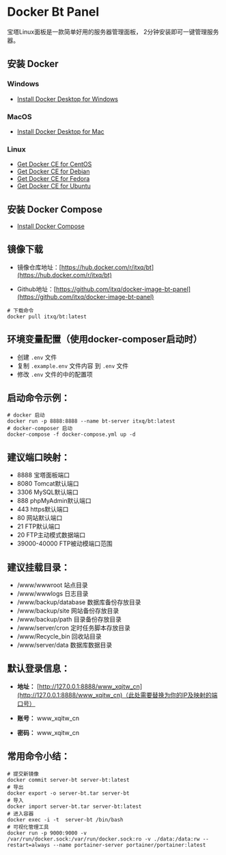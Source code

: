 Docker Bt Panel
===============

宝塔Linux面板是一款简单好用的服务器管理面板， 2分钟安装即可一键管理服务器。

## 安装 Docker

### Windows
+ [Install Docker Desktop for Windows](https://docs.docker.com/docker-for-windows/install/)

### MacOS
+ [Install Docker Desktop for Mac](https://docs.docker.com/docker-for-mac/install/)

### Linux
+ [Get Docker CE for CentOS](https://docs.docker.com/install/linux/docker-ce/centos/)
+ [Get Docker CE for Debian](https://docs.docker.com/install/linux/docker-ce/debian/)
+ [Get Docker CE for Fedora](https://docs.docker.com/install/linux/docker-ce/fedora/)
+ [Get Docker CE for Ubuntu](https://docs.docker.com/install/linux/docker-ce/ubuntu/)

## 安装 Docker Compose

+ [Install Docker Compose](https://docs.docker.com/compose/install/)

## 镜像下载

+ 镜像仓库地址：[https://hub.docker.com/r/itxq/bt](https://hub.docker.com/r/itxq/bt)

+ Github地址：[https://github.com/itxq/docker-image-bt-panel](https://github.com/itxq/docker-image-bt-panel)

```shell
# 下载命令
docker pull itxq/bt:latest
```

## 环境变量配置（使用docker-composer启动时）

+ 创建 `.env` 文件
+ 复制 `.example.env` 文件内容 到 `.env` 文件
+ 修改 `.env` 文件的中的配置项

## 启动命令示例：

```shell
# docker 启动
docker run -p 8888:8888 --name bt-server itxq/bt:latest
# docker-composer 启动
docker-compose -f docker-compose.yml up -d
```

## 建议端口映射：

+ 8888 宝塔面板端口
+ 8080 Tomcat默认端口
+ 3306 MySQL默认端口
+ 888 phpMyAdmin默认端口
+ 443 https默认端口
+ 80 网站默认端口
+ 21 FTP默认端口
+ 20 FTP主动模式数据端口
+ 39000-40000 FTP被动模端口范围

## 建议挂载目录：

+ /www/wwwroot 站点目录
+ /www/wwwlogs 日志目录
+ /www/backup/database 数据库备份存放目录
+ /www/backup/site  网站备份存放目录
+ /www/backup/path  目录备份存放目录
+ /www/server/cron 定时任务脚本存放目录
+ /www/Recycle_bin 回收站目录
+ /www/server/data 数据库数据目录

## 默认登录信息：

+ **地址：** [http://127.0.0.1:8888/www_xqitw_cn](http://127.0.0.1:8888/www_xqitw_cn)（此处需要替换为你的IP及映射的端口号）

+ **账号：** www_xqitw_cn

+ **密码：** www_xqitw_cn

## 常用命令小结：

```shell
# 提交新镜像
docker commit server-bt server-bt:latest
# 导出
docker export -o server-bt.tar server-bt
# 导入
docker import server-bt.tar server-bt:latest
# 进入容器
docker exec -i -t  server-bt /bin/bash
# 可视化管理工具
docker run -p 9000:9000 -v /var/run/docker.sock:/var/run/docker.sock:ro -v ./data:/data:rw --restart=always --name portainer-server portainer/portainer:latest 
```
